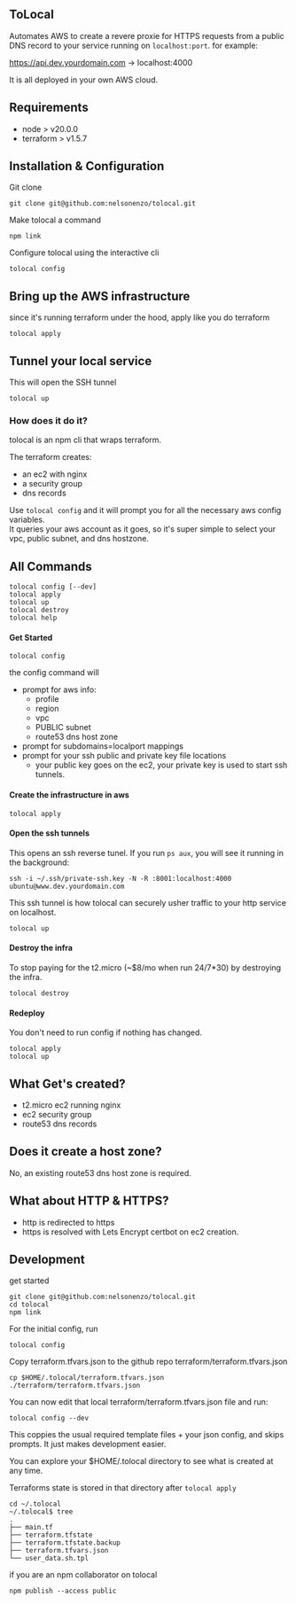 ## ToLocal
Automates AWS to create a revere proxie for HTTPS requests from a public DNS record to your service running on `localhost:port`.
for example:

https://api.dev.yourdomain.com -> localhost:4000

It is all deployed in your own AWS cloud.

## Requirements
- node > v20.0.0
- terraform > v1.5.7

## Installation & Configuration
Git clone
```
git clone git@github.com:nelsonenzo/tolocal.git
```
Make tolocal a command
```
npm link
```
Configure tolocal using the interactive cli
```
tolocal config
```

## Bring up the AWS infrastructure
since it's running terraform under the hood, apply like you do terraform
```
tolocal apply
```

## Tunnel your local service
This will open the SSH tunnel
```
tolocal up
```


### How does it do it?
tolocal is an npm cli that wraps terraform. 

The terraform creates:
- an ec2 with nginx
- a security group
- dns records

Use `tolocal config` and it will prompt you for all the necessary aws config variables.  
It queries your aws account as it goes, so it's super simple to select your vpc, public subnet, and dns hostzone.
## All Commands
```
tolocal config [--dev]
tolocal apply
tolocal up
tolocal destroy
tolocal help
```

#### Get Started
```
tolocal config
```
the config command will
- prompt for aws info:
  - profile
  - region
  - vpc
  - PUBLIC subnet
  - route53 dns host zone
- prompt for subdomains=localport mappings
- prompt for your ssh public and private key file locations 
  - your public key goes on the ec2, your private key is used to start ssh tunnels.

#### Create the infrastructure in aws
```
tolocal apply
```
#### Open the ssh tunnels
This opens an ssh reverse tunel. If you run `ps aux`, you will see it running in the background:

`ssh -i ~/.ssh/private-ssh.key -N -R :8001:localhost:4000 ubuntu@www.dev.yourdomain.com`

This ssh tunnel is how tolocal can securely usher traffic to your http service on localhost.
```
tolocal up
```
#### Destroy the infra
To stop paying for the t2.micro (~$8/mo when run 24/7*30) by destroying the infra.
```
tolocal destroy
```
#### Redeploy
You don't need to run config if nothing has changed.
```
tolocal apply
tolocal up
```

## What Get's created?
- t2.micro ec2 running nginx
- ec2 security group
- route53 dns records

## Does it create a host zone?
No, an existing route53 dns host zone is required.

## What about HTTP & HTTPS?
- http is redirected to https
- https is resolved with Lets Encrypt certbot on ec2 creation.

## Development
get started
```
git clone git@github.com:nelsonenzo/tolocal.git
cd tolocal
npm link
```
For the initial config, run
```
tolocal config
```
Copy terraform.tfvars.json to the github repo terraform/terraform.tfvars.json
```
cp $HOME/.tolocal/terraform.tfvars.json ./terraform/terraform.tfvars.json
```
You can now edit that local terraform/terraform.tfvars.json file and run:
```
tolocal config --dev
``` 
This coppies the usual required template files + your json config, and skips prompts.
It just makes development easier.

You can explore your $HOME/.tolocal directory to see what is created at any time. 

Terraforms state is stored in that directory after `tolocal apply`
```
cd ~/.tolocal
~/.tolocal$ tree
.
├── main.tf
├── terraform.tfstate
├── terraform.tfstate.backup
├── terraform.tfvars.json
└── user_data.sh.tpl
```


if you are an npm collaborator on tolocal
```
npm publish --access public
```